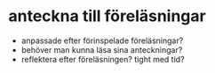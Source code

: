 # anteckna till föreläsningar

- anpassade efter förinspelade föreläsningar?
- behöver man kunna läsa sina anteckningar?
- reflektera efter föreläsningen? tight med tid?
